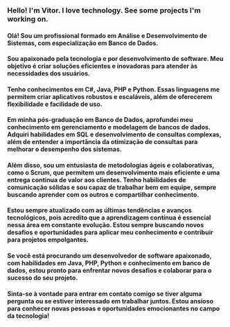 ### Hello! I'm Vitor. I love technology. See some projects I'm working on.
#### Olá! Sou um profissional formado em Análise e Desenvolvimento de Sistemas, com especialização em Banco de Dados. 
#### Sou apaixonado pela tecnologia e por desenvolvimento de software. Meu objetivo é criar soluções eficientes e inovadoras para atender às necessidades dos usuários.
#### Tenho conhecimentos em C#, Java, PHP e Python. Essas linguagens me permitem criar aplicativos robustos e escaláveis, além de oferecerem flexibilidade e facilidade de uso.
#### Em minha pós-graduação em Banco de Dados, aprofundei meu conhecimento em gerenciamento e modelagem de bancos de dados. Adquiri habilidades em SQL e desenvolvimento de consultas complexas, além de entender a importância da otimização de consultas para melhorar o desempenho dos sistemas.
#### Além disso, sou um entusiasta de metodologias ágeis e colaborativas, como o Scrum, que permitem um desenvolvimento mais eficiente e uma entrega contínua de valor aos clientes. Tenho habilidades de comunicação sólidas e sou capaz de trabalhar bem em equipe, sempre buscando aprender com os outros e compartilhar conhecimento.
#### Estou sempre atualizado com as últimas tendências e avanços tecnológicos, pois acredito que a aprendizagem contínua é essencial nessa área em constante evolução. Estou sempre buscando novos desafios e oportunidades para aplicar meu conhecimento e contribuir para projetos empolgantes.
#### Se você está procurando um desenvolvedor de software apaixonado, com habilidades em Java, PHP, Python e conhecimento em banco de dados, estou pronto para enfrentar novos desafios e colaborar para o sucesso do seu projeto.
#### Sinta-se à vontade para entrar em contato comigo se tiver alguma pergunta ou se estiver interessado em trabalhar juntos. Estou ansioso para conhecer novas pessoas e oportunidades emocionantes no campo da tecnologia!

<!--
**vtrpaulon/vtrpaulon** is a ✨ _special_ ✨ repository because its `README.md` (this file) appears on your GitHub profile.

Here are some ideas to get you started:

- 🔭 I’m currently working on ...
- 🌱 I’m currently learning ...
- 👯 I’m looking to collaborate on ...
- 🤔 I’m looking for help with ...
- 💬 Ask me about ...
- 📫 How to reach me: ...
- 😄 Pronouns: ...
- ⚡ Fun fact: ...
-->
